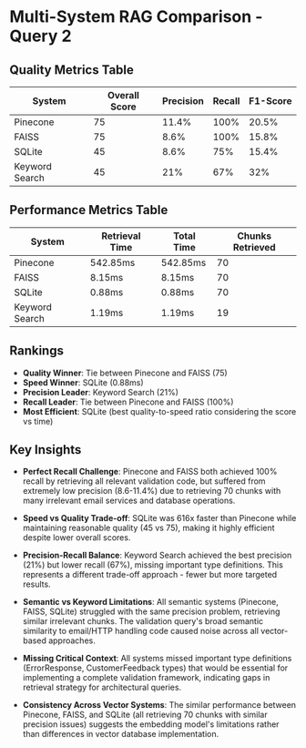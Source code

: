 # Multi-System RAG Comparison - Query 2

## Quality Metrics Table
| System | Overall Score | Precision | Recall | F1-Score |
|--------|---------------|-----------|--------|----------|
| Pinecone | 75 | 11.4% | 100% | 20.5% |
| FAISS | 75 | 8.6% | 100% | 15.8% |
| SQLite | 45 | 8.6% | 75% | 15.4% |
| Keyword Search | 45 | 21% | 67% | 32% |

## Performance Metrics Table
| System | Retrieval Time | Total Time | Chunks Retrieved |
|--------|----------------|-----------|------------------|
| Pinecone | 542.85ms | 542.85ms | 70 |
| FAISS | 8.15ms | 8.15ms | 70 |
| SQLite | 0.88ms | 0.88ms | 70 |
| Keyword Search | 1.19ms | 1.19ms | 19 |

## Rankings
- **Quality Winner**: Tie between Pinecone and FAISS (75)
- **Speed Winner**: SQLite (0.88ms)
- **Precision Leader**: Keyword Search (21%)
- **Recall Leader**: Tie between Pinecone and FAISS (100%)
- **Most Efficient**: SQLite (best quality-to-speed ratio considering the score vs time)

## Key Insights

- **Perfect Recall Challenge**: Pinecone and FAISS both achieved 100% recall by retrieving all relevant validation code, but suffered from extremely low precision (8.6-11.4%) due to retrieving 70 chunks with many irrelevant email services and database operations.

- **Speed vs Quality Trade-off**: SQLite was 616x faster than Pinecone while maintaining reasonable quality (45 vs 75), making it highly efficient despite lower overall scores.

- **Precision-Recall Balance**: Keyword Search achieved the best precision (21%) but lower recall (67%), missing important type definitions. This represents a different trade-off approach - fewer but more targeted results.

- **Semantic vs Keyword Limitations**: All semantic systems (Pinecone, FAISS, SQLite) struggled with the same precision problem, retrieving similar irrelevant chunks. The validation query's broad semantic similarity to email/HTTP handling code caused noise across all vector-based approaches.

- **Missing Critical Context**: All systems missed important type definitions (ErrorResponse, CustomerFeedback types) that would be essential for implementing a complete validation framework, indicating gaps in retrieval strategy for architectural queries.

- **Consistency Across Vector Systems**: The similar performance between Pinecone, FAISS, and SQLite (all retrieving 70 chunks with similar precision issues) suggests the embedding model's limitations rather than differences in vector database implementation.